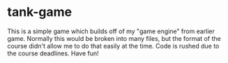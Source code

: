 # tank-game
This is a simple game which builds off of my "game engine" from earlier game. Normally this would be broken into many files, but the format of the course didn't allow me to do that easily at the time. Code is rushed due to the course deadlines. Have fun!
